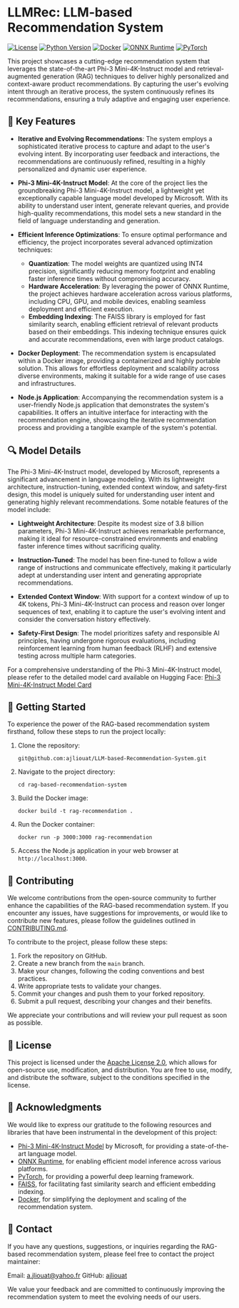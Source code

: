 # LLMRec: LLM-based Recommendation System 


[![License](https://img.shields.io/badge/license-Apache%202.0-blue.svg)](https://opensource.org/licenses/Apache-2.0)
[![Python Version](https://img.shields.io/badge/python-3.7%2B-blue)](https://www.python.org/downloads/)
[![Docker](https://img.shields.io/badge/docker-latest-blue)](https://www.docker.com/)
[![ONNX Runtime](https://img.shields.io/badge/ONNX%20Runtime-1.13.1-orange)](https://onnxruntime.ai/)
[![PyTorch](https://img.shields.io/badge/PyTorch-2.0.0-red)](https://pytorch.org/)

This project showcases a cutting-edge recommendation system that leverages the state-of-the-art Phi-3 Mini-4K-Instruct model and retrieval-augmented generation (RAG) techniques to deliver highly personalized and context-aware product recommendations. By capturing the user's evolving intent through an iterative process, the system continuously refines its recommendations, ensuring a truly adaptive and engaging user experience.

## 🌟 Key Features

- **Iterative and Evolving Recommendations**: The system employs a sophisticated iterative process to capture and adapt to the user's evolving intent. By incorporating user feedback and interactions, the recommendations are continuously refined, resulting in a highly personalized and dynamic user experience.

- **Phi-3 Mini-4K-Instruct Model**: At the core of the project lies the groundbreaking Phi-3 Mini-4K-Instruct model, a lightweight yet exceptionally capable language model developed by Microsoft. With its ability to understand user intent, generate relevant queries, and provide high-quality recommendations, this model sets a new standard in the field of language understanding and generation.

- **Efficient Inference Optimizations**: To ensure optimal performance and efficiency, the project incorporates several advanced optimization techniques:
  - **Quantization**: The model weights are quantized using INT4 precision, significantly reducing memory footprint and enabling faster inference times without compromising accuracy.
  - **Hardware Acceleration**: By leveraging the power of ONNX Runtime, the project achieves hardware acceleration across various platforms, including CPU, GPU, and mobile devices, enabling seamless deployment and efficient execution.
  - **Embedding Indexing**: The FAISS library is employed for fast similarity search, enabling efficient retrieval of relevant products based on their embeddings. This indexing technique ensures quick and accurate recommendations, even with large product catalogs.

- **Docker Deployment**: The recommendation system is encapsulated within a Docker image, providing a containerized and highly portable solution. This allows for effortless deployment and scalability across diverse environments, making it suitable for a wide range of use cases and infrastructures.

- **Node.js Application**: Accompanying the recommendation system is a user-friendly Node.js application that demonstrates the system's capabilities. It offers an intuitive interface for interacting with the recommendation engine, showcasing the iterative recommendation process and providing a tangible example of the system's potential.

## 🔍 Model Details

The Phi-3 Mini-4K-Instruct model, developed by Microsoft, represents a significant advancement in language modeling. With its lightweight architecture, instruction-tuning, extended context window, and safety-first design, this model is uniquely suited for understanding user intent and generating highly relevant recommendations. Some notable features of the model include:

- **Lightweight Architecture**: Despite its modest size of 3.8 billion parameters, Phi-3 Mini-4K-Instruct achieves remarkable performance, making it ideal for resource-constrained environments and enabling faster inference times without sacrificing quality.

- **Instruction-Tuned**: The model has been fine-tuned to follow a wide range of instructions and communicate effectively, making it particularly adept at understanding user intent and generating appropriate recommendations.

- **Extended Context Window**: With support for a context window of up to 4K tokens, Phi-3 Mini-4K-Instruct can process and reason over longer sequences of text, enabling it to capture the user's evolving intent and consider the conversation history effectively.

- **Safety-First Design**: The model prioritizes safety and responsible AI principles, having undergone rigorous evaluations, including reinforcement learning from human feedback (RLHF) and extensive testing across multiple harm categories.

For a comprehensive understanding of the Phi-3 Mini-4K-Instruct model, please refer to the detailed model card available on Hugging Face: [Phi-3 Mini-4K-Instruct Model Card](https://huggingface.co/microsoft/Phi-3-mini-4k-instruct)

## 🚀 Getting Started

To experience the power of the RAG-based recommendation system firsthand, follow these steps to run the project locally:

1. Clone the repository:
   ```
   git@github.com:ajliouat/LLM-based-Recommendation-System.git
   ```

2. Navigate to the project directory:
   ```
   cd rag-based-recommendation-system
   ```

3. Build the Docker image:
   ```
   docker build -t rag-recommendation .
   ```

4. Run the Docker container:
   ```
   docker run -p 3000:3000 rag-recommendation
   ```

5. Access the Node.js application in your web browser at `http://localhost:3000`.



## 🤝 Contributing

We welcome contributions from the open-source community to further enhance the capabilities of the RAG-based recommendation system. If you encounter any issues, have suggestions for improvements, or would like to contribute new features, please follow the guidelines outlined in [CONTRIBUTING.md](CONTRIBUTING.md).

To contribute to the project, please follow these steps:

1. Fork the repository on GitHub.
2. Create a new branch from the `main` branch.
3. Make your changes, following the coding conventions and best practices.
4. Write appropriate tests to validate your changes.
5. Commit your changes and push them to your forked repository.
6. Submit a pull request, describing your changes and their benefits.

We appreciate your contributions and will review your pull request as soon as possible.

## 📄 License

This project is licensed under the [Apache License 2.0](LICENSE), which allows for open-source use, modification, and distribution. You are free to use, modify, and distribute the software, subject to the conditions specified in the license.

## 🙏 Acknowledgments

We would like to express our gratitude to the following resources and libraries that have been instrumental in the development of this project:

- [Phi-3 Mini-4K-Instruct Model](https://huggingface.co/microsoft/Phi-3-mini-4k-instruct) by Microsoft, for providing a state-of-the-art language model.
- [ONNX Runtime](https://onnxruntime.ai/), for enabling efficient model inference across various platforms.
- [PyTorch](https://pytorch.org/), for providing a powerful deep learning framework.
- [FAISS](https://github.com/facebookresearch/faiss), for facilitating fast similarity search and efficient embedding indexing.
- [Docker](https://www.docker.com/), for simplifying the deployment and scaling of the recommendation system.

## 📧 Contact

If you have any questions, suggestions, or inquiries regarding the RAG-based recommendation system, please feel free to contact the project maintainer:


Email: [a.jliouat@yahoo.fr](mailto:a.jliouat@yahoo.fr)
GitHub: [ajliouat](https://github.com/ajliouat)

We value your feedback and are committed to continuously improving the recommendation system to meet the evolving needs of our users.

